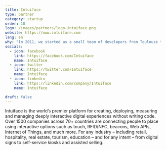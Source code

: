 ```yaml
---
title: Intuiface
type: partner
category: startup
order: 18
logo: /images/partners/logo-intuiface.png
website: https://www.intuiface.com
lang: en
why: "In 2011, we started as a small team of developers from Toulouse that is dedicated to the creation of technology that would make interactivity accessible to the masses, releasing a software platform infused with its DNA. Ever since, we have been aspiring to deliver a solution that gives everyone the power to create interactive experiences. With our Dev team in the heart of our evolution, we are excited to support this event organized for like-minded people who are also our inspiration."
socials:
  - icon: facebook
    link: https://facebook.com/Intuiface
    name: Intuiface
  - icon: twitter
    link: https://twitter.com/Intuiface
    name: Intuiface
  - icon: linkedin
    link: https://linkedin.com/company/Intuiface
    name: Intuiface

draft: false
---
```

Intuiface is the world’s premier platform for creating, deploying, measuring and managing deeply interactive digital experiences without writing code. Over 1500 companies across 70+ countries are connecting people to place using interactive options such as touch, RFID/NFC, beacons, Web APIs, Internet of Things, and much more. For any industry – including retail, hospitality, real estate, tourism, education – and for any intent – from digital signs to self-service kiosks and assisted selling.
